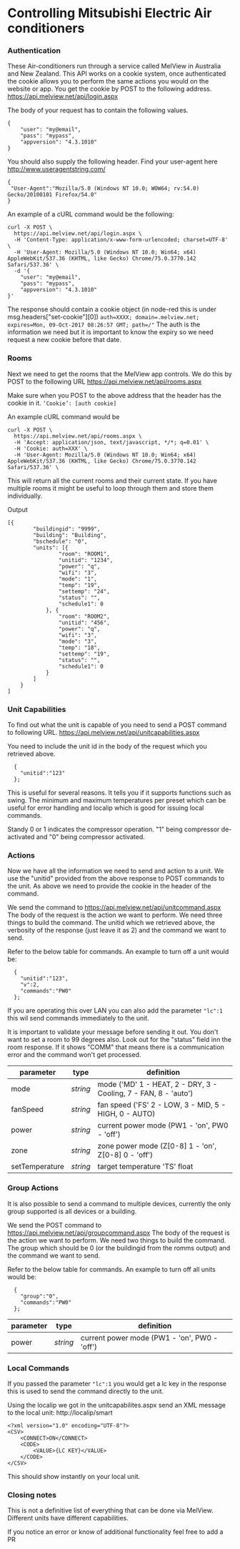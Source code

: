 # Controlling Mitsubishi Electric Air conditioners

### Authentication
These Air-conditioners run through a service called MelView in Australia and New Zealand.
This API works on a cookie system, once authenticated the cookie allows you to perform the same actions you would on the website or app.
You get the cookie by POST to the following address.
https://api.melview.net/api/login.aspx

The body of your request has to contain the following values.
```
{
	"user": "my@email",
	"pass": "mypass",
	"appversion": "4.3.1010"
}
```

You should also supply the following header. 
Find your user-agent here http://www.useragentstring.com/

```
{
 "User-Agent":"Mozilla/5.0 (Windows NT 10.0; WOW64; rv:54.0) Gecko/20100101 Firefox/54.0"
}
```

An example of a cURL command would be the following:

```curl
curl -X POST \
  https://api.melview.net/api/login.aspx \  
  -H 'Content-Type: application/x-www-form-urlencoded; charset=UTF-8' \  
  -H 'User-Agent: Mozilla/5.0 (Windows NT 10.0; Win64; x64) AppleWebKit/537.36 (KHTML, like Gecko) Chrome/75.0.3770.142 Safari/537.36' \
  -d '{
	"user": "my@email",
	"pass": "mypass",
	"appversion": "4.3.1010"
}'
```
The response should contain a cookie object (in node-red this is under msg.headers["set-cookie"][0])
`auth=XXXX; domain=.melview.net; expires=Mon, 09-Oct-2017 08:26:57 GMT; path=/"`
The auth is the information we need but it is important to know the expiry so we need request a new cookie before that date.

### Rooms
Next we need to get the rooms that the MelView app controls.
We do this by POST to the following URL
https://api.melview.net/api/rooms.aspx

Make sure when you POST to the above address that the header has the cookie in it.
`‘Cookie’: [auth cookie]`

An example cURL command would be 
```curl
curl -X POST \
  https://api.melview.net/api/rooms.aspx \
  -H 'Accept: application/json, text/javascript, */*; q=0.01' \
  -H 'Cookie: auth=XXX' \
  -H 'User-Agent: Mozilla/5.0 (Windows NT 10.0; Win64; x64) AppleWebKit/537.36 (KHTML, like Gecko) Chrome/75.0.3770.142 Safari/537.36' \
```  

This will return all the current rooms and their current state.
If you have multiple rooms it might be useful to loop through them and store them individually.

Output
``` 
[{
		"buildingid": "9999",
		"building": "Building",
		"bschedule": "0",
		"units": [{
				"room": "ROOM1",
				"unitid": "1234",
				"power": "q",
				"wifi": "3",
				"mode": "1",
				"temp": "19",
				"settemp": "24",
				"status": "",
				"schedule1": 0
			}, {
				"room": "ROOM2",
				"unitid": "456",
				"power": "q",
				"wifi": "3",
				"mode": "3",
				"temp": "18",
				"settemp": "19",
				"status": "",
				"schedule1": 0
			}
		]
	}
]
```
### Unit Capabilities

To find out what the unit is capable of you need to send a POST command to following URL.
https://api.melview.net/api/unitcapabilities.aspx

You need to include the unit id in the body of the request which you retrieved above.
```
  {
    "unitid":"123"
  };
```

This is useful for several reasons. It tells you if it supports functions such as swing.
The minimum and maximum temperatures per preset which can be useful for error handling and localip which is good for 
issuing local commands.

Standy 0 or 1 indicates the compressor operation. "1" being compressor de-activated and "0" being compressor activated.

### Actions

Now we have all the information we need to send and action to a unit.
We use the "unitid" provided from the above response to POST commands to the unit.
As above we need to provide the cookie in the header of the command.

We send the command to https://api.melview.net/api/unitcommand.aspx
The body of the request is the action we want to perform.
We need three things to build the command.
The unitid which we retrieved above, the verbosity of the response (just leave it as 2) and the command we want to send.

Refer to the below table for commands.
An example to turn off a unit would be:
```
  {
    "unitid":"123",
    "v":2,
    "commands":"PW0"
  };
```

If you are operating this over LAN you can also add the parameter ``"lc":1`` this wil send commands immediately to the unit.

It is important to validate your message before sending it out. 
You don't want to set a room to 99 degrees also. Look out for the "status" field inn the room response.
If it shows "COMM" that means there is a communication error and the command won't get processed.

| parameter | type | definition |
|---|---|---|
| mode | *string* |  mode ('MD' 1 - HEAT, 2 - DRY, 3 - Cooling, 7 - FAN, 8 - 'auto') |
| fanSpeed | *string* |  fan speed ('FS' 2 - LOW, 3 - MID, 5 - HIGH, 0 - AUTO)|
| power | *string* | current power mode (PW1 - 'on', PW0 - 'off') |
| zone | *string* | zone power mode (Z[0-8] 1 - 'on', Z[0-8] 0 - 'off') |
| setTemperature | *string* | target temperature 'TS' float |

### Group Actions
It is also possible to send a command to multiple devices, currently the only group supported is all devices or a building.

We send the POST command to https://api.melview.net/api/groupcommand.aspx
The body of the request is the action we want to perform.
We need two things to build the command.
The group which should be 0 (or the buildingid from the romms output) and the command we want to send.

Refer to the below table for commands.
An example to turn off all units would be:
```
  {
    "group":"0",
    "commands":"PW0"
  };
```

| parameter | type | definition |
|---|---|---|
| power | *string* | current power mode (PW1 - 'on', PW0 - 'off') |

### Local Commands
If you passed the parameter ``"lc":1`` you would get a lc key in the response this is used to send the command directly to the unit.

Using the localip we got in the unitcapabilites.aspx send an XML message to the local unit:
http://localip/smart

```
<?xml version="1.0" encoding="UTF-8"?>
<CSV>
	<CONNECT>ON</CONNECT>
	<CODE>
		<VALUE>{LC KEY}</VALUE>
	</CODE>
</CSV>
```

This should show instantly on your local unit.

### Closing notes
This is not a definitive list of everything that can be done via MelView.
Different units have different capabilities.

If you notice an error or know of additional functionality feel free to add a PR
